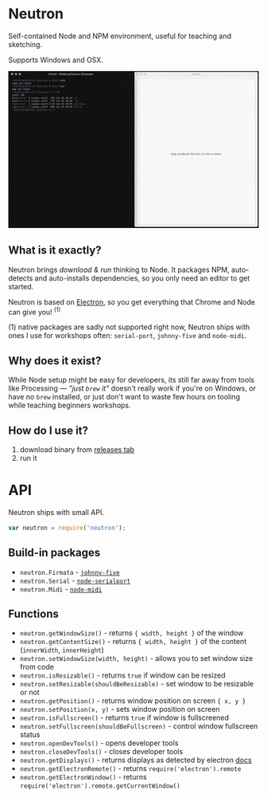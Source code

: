 # Neutron

Self-contained Node and NPM environment, useful for teaching and sketching.

Supports Windows and OSX.

![](./assets/demo.gif)

## What is it exactly?

Neutron brings *download & run* thinking to Node. It packages NPM, auto-detects and auto-installs dependencies, so you only need an editor to get started.

Neutron is based on [Electron](https://electron.atom.io/), so you get everything that Chrome and Node can give you! <sup>(1)</sup>

(1) native packages are sadly not supported right now, Neutron ships with ones I use for workshops often: `serial-port`, `johnny-five` and `node-midi`.

## Why does it exist?

While Node setup might be easy for developers, its still far away from tools like Processing &mdash; *"just `brew` it"* doesn't really work if you're on Windows, or have no `brew` installed, or just don't want to waste few hours on tooling while teaching beginners workshops.

## How do I use it?

1. download binary from [releases tab](https://github.com/szymonkaliski/Neutron/releases)
2. run it

# API

Neutron ships with small API.

```js
var neutron = require('neutron');
```

## Build-in packages

* `neutron.Firmata` - [`johnny-five`](http://johnny-five.io/)
* `neutron.Serial` - [`node-serialport`](https://github.com/EmergingTechnologyAdvisors/node-serialport)
* `neutron.Midi` - [`node-midi`](https://github.com/justinlatimer/node-midi)

## Functions

* `neutron.getWindowSize()` - returns `{ width, height }` of the window
* `neutron.getContentSize()` - returns `{ width, height }` of the content (`innerWidth`, `innerHeight`)
* `neutron.setWindowSize(width, height)` - allows you to set window size from code
* `neutron.isResizable()` - returns `true` if window can be resized
* `neutron.setResizable(shouldBeResizable)` - set window to be resizable or not
* `neutron.getPosition()` - returns window position on screen `{ x, y }`
* `neutron.setPosition(x, y)` - sets window position on screen
* `neutron.isFullscreen()` - returns `true` if window is fullscreened
* `neutron.setFullscreen(shouldBeFullscreen)` - control window fullscreen status
* `neutron.openDevTools()` - opens developer tools
* `neutron.closeDevTools()` - closes developer tools
* `neutron.getDisplays()` - returns displays as detected by electron [docs](https://github.com/electron/electron/blob/master/docs/api/screen.md#screengetalldisplays)
* `neutron.getElectronRemote()` - returns `require('electron').remote`
* `neutron.getElectronWindow()` - returns `require('electron').remote.getCurrentWindow()`

